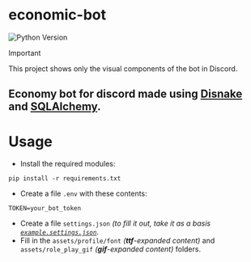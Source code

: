 # economic-bot
![Python Version](https://img.shields.io/badge/Python-3.12.4-blue.svg)

> [!IMPORTANT]
> This project shows only the visual components of the bot in Discord.

Economy bot for discord made using [Disnake](https://github.com/DisnakeDev/disnake) and [SQLAlchemy](https://github.com/sqlalchemy/sqlalchemy).
---
# Usage
+ Install the required modules:
```
pip install -r requirements.txt
```
+ Create a file `.env` with these contents:
```
TOKEN=your_bot_token
```
+ Create a file `settings.json` _(to fill it out, take it as a basis [`example.settings.json`](https://github.com/mewbaeru/economic-bot/blob/main/assets/.example.settings.json)_.
+ Fill in the `assets/profile/font` _(**ttf**-expanded content)_ and `assets/role_play_gif` _(**gif**-expanded content)_ folders.
